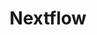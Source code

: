 ---
title: Nextflow
page_id: nextflow
type: technologies_standards
toc: true
description: Workflow execution framework
contributors: [Marion Shadbolt]
affiliations: []
---
